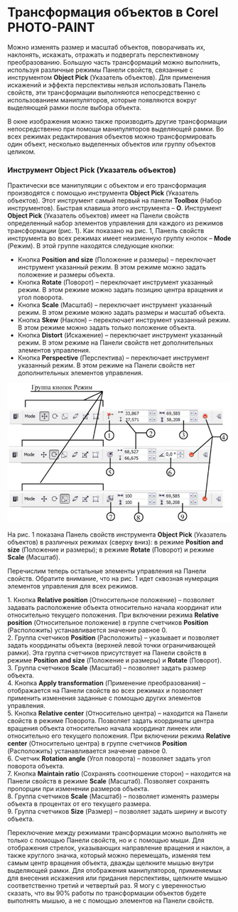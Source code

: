 # Трансформация объектов в Corel PHOTO-PAINT

Можно изменять размер и масштаб объектов, поворачивать их, наклонять, искажать, отражать и подвергать перспективному преобразованию. Большую часть трансформаций можно выполнить, используя различные режимы Панели свойств, связанные с инструментом **Object Pick** (Указатель объектов). Для применения искажений и эффекта перспективы нельзя использовать Панель свойств, эти трансформации выполняются непосредственно с использованием манипуляторов, которые появляются вокруг выделяющей рамки после выбора объекта.

В окне изображения можно также производить другие трансформации непосредственно при помощи манипуляторов выделяющей рамки. Во всех режимах редактирования объектов можно трансформировать один объект, несколько выделенных объектов или группу объектов целиком.

### Инструмент Object Pick (Указатель объектов)

Практически все манипуляции с объектом и его трансформация производятся с помощью инструмента **Object Pick** (Указатель объектов). Этот инструмент самый первый на панели **Toolbox** (Набор инструментов). Быстрая клавиша этого инструмента – **О**. Инструмент **Object Pick** (Указатель объектов) имеет на Панели свойств определенный набор элементов управления для каждого из режимов трансформации (рис. 1). Как показано на рис. 1, Панель свойств инструмента во всех режимах имеет неизменную группу кнопок – **Mode** (Режим). В этой группе находятся следующие кнопки:

*   Кнопка **Position and size** (Положение и размеры) – переключает инструмент указанный режим. В этом режиме можно задать положение и размеры объекта.
*   Кнопка **Rotate** (Поворот) – переключает инструмент указанный режим. В этом режиме можно задать позицию центра вращения и угол поворота.
*   Кнопка **Scale** (Масштаб) – переключает инструмент указанный режим. В этом режиме можно задать размеры и масштаб объекта.
*   Кнопка **Skew** (Наклон) – переключает инструмент указанный режим. В этом режиме можно задать только положение объекта.
*   Кнопка **Distort** (Искажение) – переключает инструмент указанный режим. В этом режиме на Панели свойств нет дополнительных элементов управления.
*   Кнопка **Perspective** (Перспектива) – переключает инструмент указанный режим. В этом режиме на Панели свойств нет дополнительных элементов управления.

![Трансформация объектов в Corel PHOTO-PAINT](./a26ea662-c0f9-4d88-877c-9098ba12a799.jpg)

На рис. 1 показана Панель свойств инструмента **Object Pick** (Указатель объектов) в различных режимах (сверху вниз): в режиме **Position and size** (Положение и размеры); в режиме **Rotate** (Поворот) и режиме **Scale** (Масштаб).

Перечислим теперь остальные элементы управления на Панели свойств. Обратите внимание, что на рис. 1 идет сквозная нумерация элементов управления для всех режимов.

1\. Кнопка **Relative position** (Относительное положение) – позволяет задавать расположение объекта относительно начала координат или относительно текущего положения. При включении режима **Relative position** (Относительное положение) в группе счетчиков **Position** (Расположить) устанавливается значение равное 0.  
2\. Группа счетчиков **Position** (Расположить) – указывает и позволяет задать координаты объекта (верхней левой точки ограничивающей рамки). Эта группа счетчиков присутствует на Панели свойств в режиме **Position and size** (Положение и размеры) и **Rotate** (Поворот).  
3\. Группа счетчиков **Scale** (Масштаб) – позволяет задать размер объекта.  
4\. Кнопка **Apply transformation** (Применение преобразования) – отображается на Панели свойств во всех режимах и позволяет применить изменения заданные с помощью других элементов управления.  
5\. Кнопка **Relative center** (Относительно центра) – находится на Панели свойств в режиме Поворота. Позволяет задать координаты центра вращения объекта относительно начала координат линеек или относительно его текущего положения. При включении режима **Relative center** (Относительно центра) в группе счетчиков **Position** (Расположить) устанавливается значение равное 0.  
6\. Счетчик **Rotation angle** (Угол поворота) – позволяет задать угол поворота объекта.  
7\. Кнопка **Maintain ratio** (Сохранять соотношение сторон) – находится на Панели свойств в режиме **Scale** (Масштаб). Позволяет сохранять пропорции при изменении размеров объекта.  
8\. Группа счетчиков **Scale** (Масштаб) – позволяет изменять размеры объекта в процентах от его текущего размера.  
9\. Группа счетчиков **Size** (Размер) – позволяет задать ширину и высоту объекта.

Переключение между режимами трансформации можно выполнять не только с помощью Панели свойств, но и с помощью мыши. Для отображения стрелок, указывающих направление вращения и наклон, а также круглого значка, который можно перемещать, изменяя тем самым центр вращения объекта, дважды щелкните мышью внутри выделяющей рамки. Для отображения манипуляторов, применяемых для внесения искажения или придания перспективы, щелкните мышью соответственно третий и четвертый раз. Я могу с уверенностью сказать, что вы 90% работы по трансформации объектов будете выполнять мышью, а не с помощью элементов на Панели свойств.